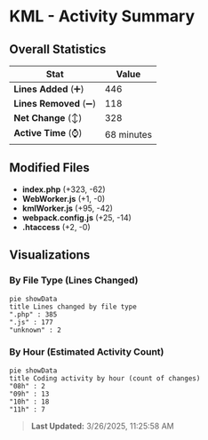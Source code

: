 # KML - Activity Summary 

## Overall Statistics

| Stat                   | Value                                                             |
| ---------------------- | ----------------------------------------------------------------- |
| **Lines Added** (➕)   | 446                                          |
| **Lines Removed** (➖) | 118                                        |
| **Net Change** (↕)    | 328                |
| **Active Time** (⌚)   | 68 minutes |


## Modified Files
- **index.php** (+323, -62)
- **WebWorker.js** (+1, -0)
- **kmlWorker.js** (+95, -42)
- **webpack.config.js** (+25, -14)
- **.htaccess** (+2, -0)

## Visualizations

### By File Type (Lines Changed)

```mermaid
pie showData
title Lines changed by file type
".php" : 385
".js" : 177
"unknown" : 2
```

### By Hour (Estimated Activity Count)

```mermaid
pie showData
title Coding activity by hour (count of changes)
"08h" : 2
"09h" : 13
"10h" : 18
"11h" : 7
```


> **Last Updated:** 3/26/2025, 11:25:58 AM